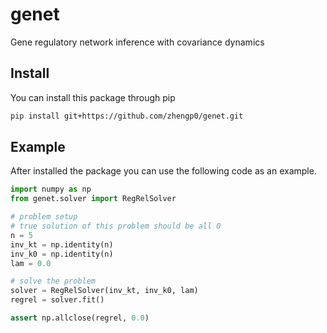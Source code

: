 # genet
Gene regulatory network inference with covariance dynamics

## Install

You can install this package through pip
```bash
pip install git+https://github.com/zhengp0/genet.git
```

## Example
After installed the package you can use the following code as an example.
```python
import numpy as np
from genet.solver import RegRelSolver

# problem setup
# true solution of this problem should be all 0
n = 5
inv_kt = np.identity(n)
inv_k0 = np.identity(n)
lam = 0.0

# solve the problem
solver = RegRelSolver(inv_kt, inv_k0, lam)
regrel = solver.fit()

assert np.allclose(regrel, 0.0)
```